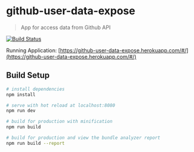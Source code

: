 # github-user-data-expose

> App for access data from Github API

[![Build Status](https://travis-ci.org/lucastrevisan/github-user-data-expose.svg?branch=master)](https://travis-ci.org/lucastrevisan/github-user-data-expose)

Running Application:
[https://github-user-data-expose.herokuapp.com/#/](https://github-user-data-expose.herokuapp.com/#/)

## Build Setup

``` bash
# install dependencies
npm install

# serve with hot reload at localhost:8080
npm run dev

# build for production with minification
npm run build

# build for production and view the bundle analyzer report
npm run build --report
```
